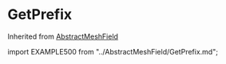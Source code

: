 # GetPrefix

Inherited from [AbstractMeshField](/docs-api/AbstractMeshField)

import EXAMPLE500 from "../AbstractMeshField/GetPrefix.md";

<EXAMPLE500 />
